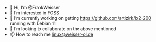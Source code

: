 - 👋 Hi, I’m @FrankWeisser
- 👀 I’m interested in FOSS
- 🌱 I’m currently working on getting https://github.com/artizirk/ix2-200 running with Debian 11
- 💞️ I’m looking to collaborate on the above mentioned
- 📫 How to reach me linux@weisser-ol.de

<!---
FrankWeisser/FrankWeisser is a ✨ special ✨ repository because its `README.md` (this file) appears on your GitHub profile.
You can click the Preview link to take a look at your changes.
--->
